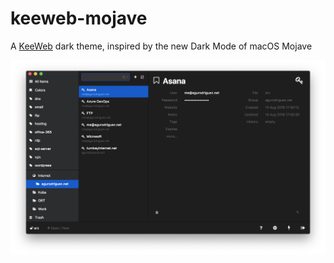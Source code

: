 # keeweb-mojave

A [KeeWeb](https://github.com/keeweb/keeweb) dark theme, inspired by the new Dark Mode of macOS Mojave

![keeweb-mojave](docs/screenshot.png)
